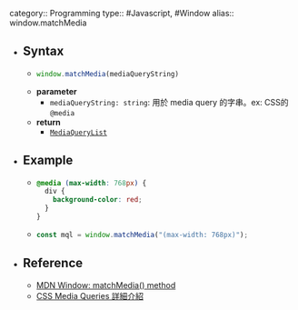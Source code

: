 category:: Programming
type:: #Javascript, #Window
alias:: window.matchMedia

- ## Syntax
	- ```javascript
	  window.matchMedia(mediaQueryString)
	  ```
	- **parameter**
		- `mediaQueryString: string`:  用於 media query 的字串。ex: CSS的 `@media`
	- **return**
		- [`MediaQueryList`](https://developer.mozilla.org/en-US/docs/Web/API/MediaQueryList)
- ## Example
	- ```css
	  @media (max-width: 768px) {
	    div {
	      background-color: red;
	    }
	  }
	  ```
	- ```javascript
	  const mql = window.matchMedia("(max-width: 768px)");
	  ```
- ## Reference
	- [MDN Window: matchMedia() method](https://developer.mozilla.org/en-US/docs/Web/API/Window/matchMedia)
	- [CSS Media Queries 詳細介紹](https://www.oxxostudio.tw/articles/201810/css-media-queries.html)
